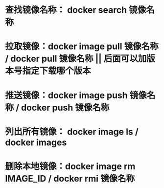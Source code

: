 
# 查找镜像名称： docker search 镜像名称

# 拉取镜像：docker image pull 镜像名称 / docker pull 镜像名称   || 后面可以加版本号指定下载哪个版本

# 推送镜像：docker image push 镜像名称 / docker push 镜像名称

# 列出所有镜像： docker image ls / docker images 

# 删除本地镜像：docker image rm IMAGE_ID / docker rmi 镜像名称